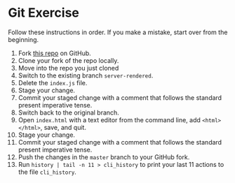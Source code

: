 # Git Exercise

Follow these instructions in order. If you make a mistake, start over from the beginning.

1. Fork [this repo](https://github.com/kylecoberly/blank-website) on GitHub.
1. Clone your fork of the repo locally.
1. Move into the repo you just cloned
1. Switch to the existing branch `server-rendered`.
1. Delete the `index.js` file.
1. Stage your change.
1. Commit your staged change with a comment that follows the standard present imperative tense.
1. Switch back to the original branch.
1. Open `index.html` with a text editor from the command line, add `<html></html>`, save, and quit.
1. Stage your change.
1. Commit your staged change with a comment that follows the standard present imperative tense.
1. Push the changes in the `master` branch to your GitHub fork.
1. Run `history | tail -n 11 > cli_history` to print your last 11 actions to the file `cli_history`.
